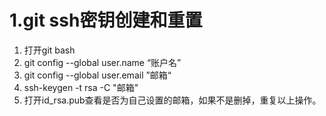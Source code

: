 # 1.git ssh密钥创建和重置

1. 打开git bash
2. git config --global user.name “账户名”
3. git config --global user.email ”邮箱“
4. ssh-keygen -t rsa -C "邮箱"
5. 打开id_rsa.pub查看是否为自己设置的邮箱，如果不是删掉，重复以上操作。

